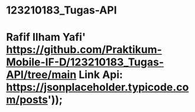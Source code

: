 # 123210183_Tugas-API
# Rafif Ilham Yafi' https://github.com/Praktikum-Mobile-IF-D/123210183_Tugas-API/tree/main Link Api: https://jsonplaceholder.typicode.com/posts')); 

